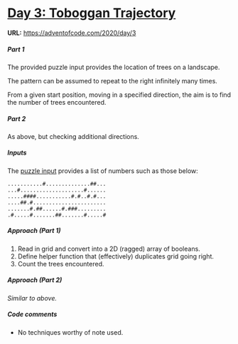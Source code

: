
# <ins>Day 3: Toboggan Trajectory</ins>

**URL:** https://adventofcode.com/2020/day/3

##### Part 1

The provided puzzle input provides the location of trees on a landscape.

The pattern can be assumed to repeat to the right infinitely many times.

From a given start position, moving in a specified direction, the aim is to find the number of trees encountered.

##### Part 2

As above, but checking additional directions.

##### Inputs

The [puzzle input](Inputs.txt) provides a list of numbers such as those below:  

```
...........#..............##...  
...#....................#......  
.....####...........#.#..#.#...  
....##.#.......................  
.......#.##......#.###.........  
.#.....#.......##.......#.....#
```


##### Approach (Part 1)

1. Read in grid and convert into a 2D (ragged) array of booleans.
2. Define helper function that (effectively) duplicates grid going right.
3. Count the trees encountered.

##### Approach (Part 2)

_Similar to above._

##### Code comments

* No techniques worthy of note used.
